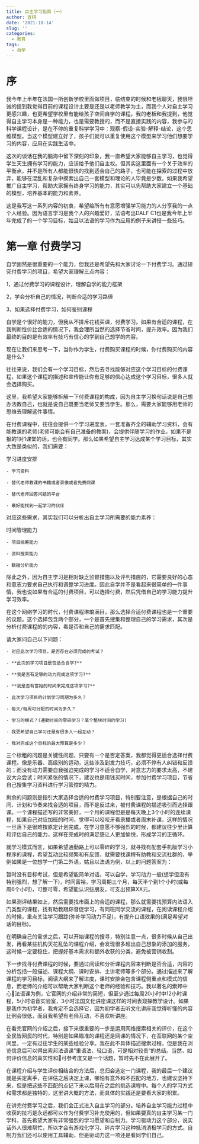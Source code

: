```yaml
---
title: 自主学习指南（一）
author: 宣棋
date: '2021-10-14'
slug: ''
categories:
  - 教育
tags: 
  - 自学
---
```

# 序

我今年上半年在法国一所创新学校里面做项目，临结束的时候和老板聊天，我很坦诚的提到我觉得目前的课程设计主要是还是以老师教学为主，而我个人对自主学习更感兴趣，也更希望学校里有能给孩子空间自学的课程。我的老板和我提到，他觉得自主学习本身是一种能力，也是需要教授的，而不是直接实践的内容，我参与的科学课程设计，是在不停的重复科学学习中：观察-假设-实验-解释-结论，这个思维模型。当这个模型建立好了，孩子们就可以重复使用这个模型来学习他们想要学习的内容，应用在实践生活中。

这次的谈话在我的脑海中留下深刻的印象，我一直希望大家能够自主学习，也觉得学生天生拥有学习的能力，应该给予他们自主权。但其实这里面有一个关于效率的平衡点，并不是所有人都能很快的找到适合自己的路子，也可能在探索的过程中放弃，能够在混乱和复杂中摸索出自己一套模型和理论的人毕竟是少数。如果我希望推广自主学习，帮助大家拥有终身学习的能力，其实可以先帮助大家建立一个基础的模型，培养基本的能力和素养。

这是我写这一系列内容的初衷，希望给所有有意愿增强学习能力的人分享我的一点个人经验。因为语言学习是我个人的兴趣爱好，法语考出DALF C1也是我今年上半年完成了的一个学习目标，姑且以法语的学习作为应用的例子来讲授一些技巧。

# 第一章 付费学习

自学固然是很重要的一个能力，但我还是希望先和大家讨论一下付费学习。通过研究付费学习的项目，希望大家理解三点内容：

1，通过付费学习的课程设计，理解自学的能力框架

2，学会分析自己的情况，判断合适的学习路径

3，如果选择付费学习，如何鉴别课程

自学是个很好的能力，但我从不排斥花钱买课，付费学习。如果有合适的课程，在我判断性价比合适的情况下，我会理所当然的选择节省时间，提升效率。因为我们最终的目的是有效率有技巧有信心的学到自己想学的内容。

现在让我们来思考一下，当你作为学生，付费购买课程的时候，你付费购买的内容是什么?

往往来说，我们会有一个学习目标，然后去寻找能够对应这个学习目标的付费课程，如果这个课程的描述和宣传能让你有足够的信心达成这个学习目标，很多人就会选择购买。

这里，我希望大家能够拆解一下付费课程的构成，因为自主学习换句话说是自己想办法教自己，也就是说自己既要当老师又要当学生。那么，需要大家能够用老师的思维去理解这件事情。

在付费课程中，往往会提供一个学习进度表，一套准备齐全的辅助学习资料，会有能教课的老师(老师可能会有自己准备的教案)，会提供伴随学习的作业。如果不是报的1对1课堂的话，也会有同学。那么如果希望自主学习达成某个学习目标，其实大致是类似的，我们需要：

  学习进度安排

	- 学习资料

	- 替代老师教课的书籍或者录像或者免费网课

	- 替代老师回答问题的平台

	- 最好能找到一起学习的伙伴

对应这些需求，其实我们可以分析出自主学习所需要的能力素养：

  时间管理能力

	- 项目统筹能力

	- 资料搜索能力

	- 数据分析能力

  除此之外，因为自主学习是相对缺乏监督措施以及评判措施的，它需要良好的心态和意志力要求自己执行和调整学习进度。因此自学并不是看起来很简单的一件事情，我也说如果有合适的付费项目，可以选择付费，然后凭借自己的学习能力提升学习效率。

  在这个网络学习的时代，付费课程琳琅满目，那么选择合适付费课程也是一个重要的议题。这个选择包含两个部分，一个是首先搜集和整理自己的学习需求，其次是分析付费课程的的内容，看是否和自己的需求匹配。

  请大家问自己以下问题：

	- 对应此次学习项目，是否存在必须完成的考试？

	- **此次的学习项目是否适合自学?**

	- **我是否有足够的动力完成这项学习?**

	- **我是否有富裕的时间来完成这项学习?**

	- 此次学习项目的计划学习周期为多久？

	- 每天/每周可分配的时间为多久？

	- 学习的模式？(通勤时间的零碎学习？某个整块时间的学习)

	- 我更希望自己学习还是有很多人一起互动？

	- 我对完成这个目标的最大预算是多少？

  三个标粗的问题是关键性问题，只要有一个是否定答案，我都觉得更适合选择付费课程。像是乐器、高级别的运动，这些涉及到发力技巧，必须不停有人纠错和反馈的；而没有动力需要自我强迫完成的学习不适合自学，对意志力的要求太高，不建议大众尝试；时间紧张的情况下，建议也是用钱买时间，参加付费学习项目，节省自己搜集学习资料进行学习管控的精力。

  剩余的问题则是指引大家选择合适的付费学习项目，特别要注意，是根据自己的时间、计划和节奏来找合适的项目，而不是反过来，被付费课程的描述吸引而选择跟课。一个课程描述写的非常美好，一个月的课程但是是每天晚上3个小时的连续课程，如果自己对应加班的时间，觉得可以咬咬牙看录播或者周末补课，这样的情况一旦落下是很难按原定计划完成，在学习意愿不够强烈的时候，都建议往少里计算和评估自己的能力，这样在完成时的满足感让人更加愉悦，形成学习的正循环。

  就学习模式而言，如果希望通勤路上可以零碎的学习，就寻找有配套手机版学习小程序的课程，希望互动比较频繁和有反馈，就需要找课程有助教和交流社群的，举例如果是一位想学一门第二外语，姑且以法语为例，以上的问题答案为：

  暂时没有目标考试，但是希望能简单对话，可以自学，学习动力一般(想学但没有特别强烈，想了解一下)，时间富裕，学习周期三个月，每天半个到1个小时(或每周6个小时)，可整可零，希望能认识些朋友，可支出预算XX元。

  如果测评结果如上，然后需要找市面上的合适的课程，那么就需要找预算内法语入门类型的课程，找有助教跟踪督促学习，有同班同学交流的课程，在阅读课程介绍的时候，重点关注学习跟踪(弥补学习动力不足)，有提升口语效果的(满足希望对话的目标)。

  在明确自己的需求之后，可以开始课程的搜寻，特别注意一点，很多时候从自己出发，再看某些机构天花乱坠的课程介绍，会发现很多超出自己想象的添加的服务，这时候一定要稳住，把握好基本需求和额外收获的分类，避免被营销收割。

  下一步找寻付费课程的时候，要通过阅读和分析课程内容来判断是否合适，内容的分析包括一般描述、课程大纲、课时安排、主讲老师等多个部分。通过描述来了解课程的学习目标，阅读大纲来了解进度，课时安排会包含课程侧重点和模式的信息，而老师的介绍可以帮助大家判断这个老师的经验和技巧。我以著名的索邦中心法语课为例，它官网的介绍非常的简短，但至少通过每周20小时中12小时课程，5小时语音实验室，3小时法国文化讲座课这样的时间表窥探教学设计。如果是我作为初学者，我肯定不会选择它，因为初学者去听文化讲座我觉得听懂的内容比例会很低，而且我希望有老师互动，不喜欢听讲座。

  在看完官网的介绍之后，接下来很重要的一步是运用网络搜索相关的评价，在这个全民皆网民的时代，特别是如果瞄准的课程还是网课的情况下，在互联网的某个空间里，一定有过往学生的某些经验分享。我在此不具体描述搜索过程，但是我在浏览信息后可以得出索邦法语课”重语法，轻口语，可是相对较贵“的总结。当然，如何评价信息的真实性和可参考度又是一个话题，暂时先不在此展开了。

  在课程介绍与学生评价相结合的方法后，总归会选定一门课程，我的最后一个建议就是买定离手，在评估之后决定上课，哪怕有意外和不匹配的地方，也建议坚持下来，但是把这些不匹配的点记下来以后用在之后的挑选课程中。每个人的学习方式和需求都是独特的，这里讲大概的方法，而具体的实践还是要看大家的积累。

  在讲完付费学习之后，我们会正式进入自主学习的部分。培养自主学习能力过程中收获的技巧是永远都可以作为付费学习补充使用的，但如果要真的自主学习某一门学科，首先希望大家有非常强烈的学习愿望和自制力。学习驱动力这个部分，说实话外人很难帮忙，所以才会有游戏化学习、碎片学习这种抵消消极学习的方式。自制力我们还可以使用工具辅助，但是驱动力这一项还是看同学们自己。
